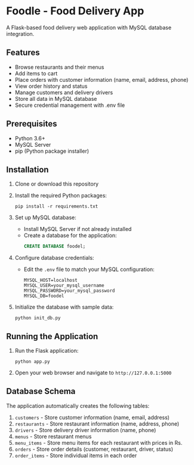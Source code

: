 # Foodle - Food Delivery App

A Flask-based food delivery web application with MySQL database integration.

## Features

- Browse restaurants and their menus
- Add items to cart
- Place orders with customer information (name, email, address, phone)
- View order history and status
- Manage customers and delivery drivers
- Store all data in MySQL database
- Secure credential management with .env file

## Prerequisites

- Python 3.6+
- MySQL Server
- pip (Python package installer)

## Installation

1. Clone or download this repository

2. Install the required Python packages:
   ```
   pip install -r requirements.txt
   ```

3. Set up MySQL database:
   - Install MySQL Server if not already installed
   - Create a database for the application:
     ```sql
     CREATE DATABASE foodel;
     ```

4. Configure database credentials:
   - Edit the `.env` file to match your MySQL configuration:
     ```
     MYSQL_HOST=localhost
     MYSQL_USER=your_mysql_username
     MYSQL_PASSWORD=your_mysql_password
     MYSQL_DB=foodel
     ```

5. Initialize the database with sample data:
   ```
   python init_db.py
   ```

## Running the Application

1. Run the Flask application:
   ```
   python app.py
   ```

2. Open your web browser and navigate to `http://127.0.0.1:5000`

## Database Schema

The application automatically creates the following tables:

1. `customers` - Store customer information (name, email, address)
2. `restaurants` - Store restaurant information (name, address, phone)
3. `drivers` - Store delivery driver information (name, phone)
4. `menus` - Store restaurant menus
5. `menu_items` - Store menu items for each restaurant with prices in Rs.
6. `orders` - Store order details (customer, restaurant, driver, status)
7. `order_items` - Store individual items in each order



